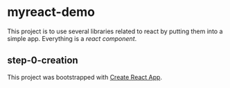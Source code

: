 # myreact-demo
This project is to use several libraries related to react by putting them into a simple app.
Everything is a _react_ *component*.

## step-0-creation 
This project was bootstrapped with [Create React App](https://github.com/facebookincubator/create-react-app).

